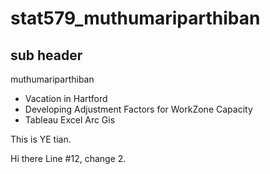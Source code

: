 # stat579_muthumariparthiban
## sub header

muthumariparthiban

- Vacation in Hartford
- Developing Adjustment Factors for WorkZone Capacity
- Tableau Excel Arc Gis

This is YE tian.

Hi there
Line #12, change 2.

